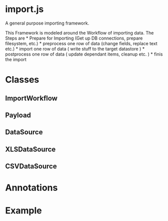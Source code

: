 # import.js

A general purpose importing framework. 

This Framework is modeled around the Workflow of importing data. 
The Steps are 
	* Prepare for Importing (Get up DB connections, prepare filesystem, etc.)
		* preprocess one row of data (change fields, replace text etc.)
		* import one row of data ( write stuff to the target datastore )
		* postprocess one row of data ( update dependant items, cleanup etc. )
	* finis the import 

# Classes

## ImportWorkflow
## Payload
## DataSource

## XLSDataSource
## CSVDataSource

# Annotations

# Example 
